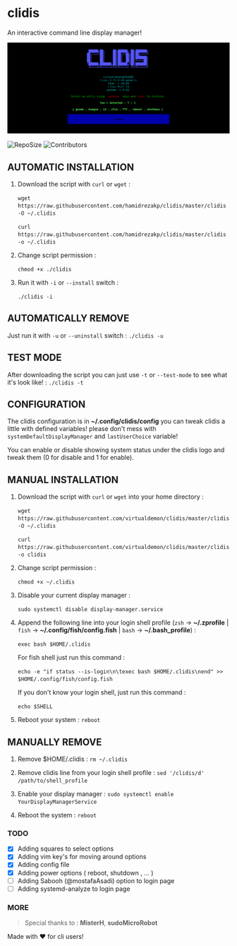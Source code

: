 # clidis
An interactive command line display manager!

![clidis preview](https://raw.githubusercontent.com/hamidrezakp/clidis/master/screenshot/screenshot_v2.0.png)

![RepoSize](https://img.shields.io/github/repo-size/hamidrezakp/clidis.svg) ![Contributors](https://img.shields.io/github/contributors/hamidrezakp/clidis.svg?style=flat-square)
    
## AUTOMATIC INSTALLATION

1. Download the script with `curl` or `wget` : 
	
    `wget https://raw.githubusercontent.com/hamidrezakp/clidis/master/clidis -O ~/.clidis`

	`curl https://raw.githubusercontent.com/hamidrezakp/clidis/master/clidis -o ~/.clidis`
	        
2. Change script permission : 

	`chmod +x ./clidis`

3. Run it with `-i` or `--install` switch : 

    `./clidis -i`

## AUTOMATICALLY REMOVE

Just run it with `-u` or `--uninstall` switch : `./clidis -u`


## TEST MODE

After downloading the script you can just use `-t` or `--test-mode` to see what it's look like! : `./clidis -t`

## CONFIGURATION

The clidis configuration is in **~/.config/clidis/config** you can tweak clidis a little with defined variables! please don't mess with `systemDefaultDisplayManager` and `lastUserChoice` variable!

You can enable or disable showing system status under the clidis logo and tweak them (0 for disable and 1 for enable).

## MANUAL INSTALLATION

1. Download the script with `curl` or `wget` into your home directory : 
	
    `wget https://raw.githubusercontent.com/virtualdemon/clidis/master/clidis -O ~/.clidis`

	`curl https://raw.githubusercontent.com/virtualdemon/clidis/master/clidis -o clidis`
	        
2. Change script permission : 

	`chmod +x ~/.clidis`
    
3. Disable your current display manager : 

    `sudo systemctl disable display-manager.service`

4. Append the following line into your login shell profile (`zsh` -> **~/.zprofile** | `fish` -> **~/.config/fish/config.fish** | `bash` -> **~/.bash_profile**) : 
    
    `exec bash $HOME/.clidis`
     
     For fish shell just run this command : 
     
     `echo -e "if status --is-login\n\texec bash $HOME/.clidis\nend" >> $HOME/.config/fish/config.fish`
     
    If you don't know your login shell, just run this command : 
    
    `echo $SHELL`
	
5. Reboot your system : `reboot`

## MANUALLY REMOVE

1. Remove $HOME/.clidis : `rm ~/.clidis`

2. Remove clidis line from your login shell profile : `sed '/clidis/d' /path/to/shell_profile`

3. Enable your display manager : `sudo systemctl enable YourDisplayManagerService`

4. Reboot the system : `reboot`
    
### TODO
   - [x] Adding squares to select options
   - [x] Adding vim key's for moving around options
   - [x] Adding config file
   - [x] Adding power options ( reboot, shutdown , ... )
   - [ ] Adding Sabooh (@mostafaAsadi) option to login page
   - [ ] Adding systemd-analyze to login page
    
### MORE

>  Special thanks to : 
>  **MisterH**, **sudoMicroRobot**

Made with :heart: for cli users!


